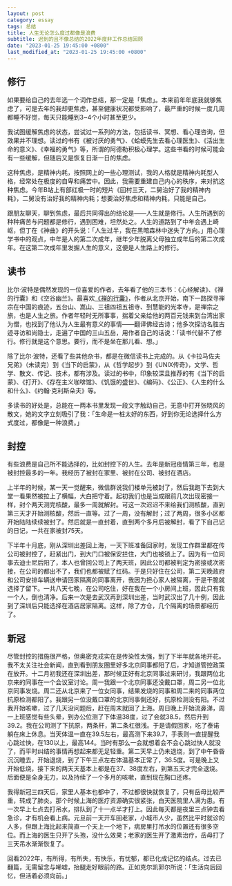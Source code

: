 ```yaml
---
layout: post
category: essay
tags: 总结
title: 人生无论怎么度过都像是浪费
subtitle: 迟到的且不像总结的2022年度非工作总结回顾
date: "2023-01-25 19:45:00 +0800"
last_modified_at: "2023-01-25 19:45:00 +0800"
---
```


## 修行

如果要给自己的去年选一个词作总结，那一定是「焦虑」。本来前年年底我就够焦虑了，可是去年的我却更焦虑，甚至健康状况都受影响了，最严重的时候一度几周都睡不好觉，每天只能睡到3~4个小时甚至更少。

我试图缓解焦虑的状态，尝试过一系列的方法，包括读书、冥想、看心理咨询，但效果并不理想。读过的书有《被讨厌的勇气》、《蛤蟆先生去看心理医生》、《活出生命的意义》、《幸福的勇气》等，所谓的阿德勒积极心理学。这些书看的时候可能会有一些缓解，但随后又是恢复日渐一日的焦虑。

这种焦虑，是精神内耗，按照网上的一些心理测试，我的人格就是精神内耗型人格，经常处在极度的自卑和痛苦中。因此，我需要重建自己内心的秩序，来对抗这种焦虑。今年B站上有部红极一时的短片《回村三天，二舅治好了我的精神内耗》，二舅没有治好我的精神内耗；想要治好焦虑和精神内耗，只能是自己。

跟朋友聊天，聊到焦虑，最后共同得出的结论是——人生就是修行。人生所遇到的种种痛苦与问题都是修行，遇到困难，坦然处之。人生的道路到了中年会遇上崎岖，但丁在《神曲》的开头说：「人生过半，我在黑暗森林中迷失了方向。」用心理学书中的观点，中年是人的第二次成年，继年少年脱离父母独立成年后的第二次成年。在这第二次成年里发掘人生的意义，这便是人生路上的修行。

## 读书

比尔·波特是偶然发现的一位喜爱的作者，去年看了他的三本书：《心经解读》、《禅的行囊》和《空谷幽兰》。最喜欢[《禅的行囊》](/articles/zen-baggage)，作者从北京开始，南下一路探寻禅宗在中国的痕迹，五台山、嵩山、三祖四祖五祖寺、到慧能的光孝寺，是禅宗之旅，也是人生之旅。作者年轻时无所事事，揣着父亲给他的两百元钱来到台湾出家为僧，也找到了他认为人生最有意义的事情——翻译佛经古诗；他多次探访名胜古迹寻访和尚隐士，走遍了中国的三山五岳，用作者自己的话说：「读书代替不了修行。修行就是这个意思。要行，而不是坐在那儿看、想。」

除了比尔·波特，还看了些其他杂书，都是在微信读书上完成的。从《卡拉马佐夫兄弟》（未读完）到《当下的启蒙》，从《哲学起步》到《UNIX传奇》，文学、哲学、散文、传记、技术，都有涉及。读过的书中，印象较深且推荐的有《当下的启蒙》、《打开》、《存在主义咖啡馆》、《饥饿的盛世》、《编码》、《公正》、《人生的什么和什么》、《约翰·克利斯朵夫》等。

多读书的好处是，总能在一两本书里发现一段文字触动自己，无意中打开张晓风的散文，她的文字立刻吸引了我：「生命是一桩太好的东西，好到你无论选择什么方式度过，都像是一种浪费。」

## 封控

有些浪费是自己所不能选择的，比如封控下的人生。去年是新冠疫情第三年，也是被封控最多的一年。我经历了被封在家里、被封在公司、被封在酒店。

上半年的时候，某一天一觉醒来，微信群说我们楼单元被封了，然后我跑下去到大堂一看果然被拉上了横幅，大白把守着。起初我们也是当成跟前几次出现密接一样，封个两天测完核酸，最多一周就解封。可这一次迟迟不来给我们测核酸，直到第三天才开始测核酸，然后一直等。过了一周，没有解封；过了两周，很多小区都开始陆陆续续被封了。然后就是一直封着，直到两个多月后被解封，看了下自己记的日记，一共在家被封75天。

下半年十月底，刚从深圳出差回上海，一天下班准备回家时，发现工作群里都在传公司被封控了，赶紧出门，到大门口被保安拦住，大门也被锁上了。因为有一位同事去迪士尼后阳了，本人也曾回公司上了两天班，因此公司都被判定为密接或次密接，在公司的都出不了，我们也都被赋了红码。于是只好住在公司，第二天晚政府和公司安排车辆送申请回家隔离的同事离开，我因为担心家人被隔离，于是干脆就选择了留下。一共八天七晚，在公司吃住，好在我在一个小房间上班，因此只有我一个人，倒也清净。后来一次是去武汉再到深圳出差，当时武汉出了几十例，因此到了深圳后只能选择在酒店居家隔离。这样，除了方仓，几个隔离的场景都经历了。

## 新冠

尽管封控的措施很严格，但奥密克戎实在是传染性太强，到了下半年就各地开花。我不太关注社会新闻，直到看到朋友圈里好多北京同事都阳了后，才知道管控政策在放开。十二月初我还在深圳出差，那时候正好有北京同事过来研讨，我跟两位北京来的同事在一个会议室讨论。周一我跟一个北京同事还没戴口罩，周二另一位北京同事发烧。周二还从北京来了一位女同事，结果发烧的同事和周二来的同事两位抗原检测都阳了。我跟另一位没戴口罩的北京同事倒还好，抗原检测没有阳。不过我开始咳嗽，过了几天没问题后，赶在周末就回了上海。周日晚上开始流鼻涕，周一上班感觉有些头晕，到办公位测了下体温38度，过了会就38.5，然后升到39.2。我在公司测了下抗原，两条杆，第二条杠很浅。于是请假回家，吃了泰诺躺在床上休息。当天体温一直在39.5左右，最高测下来39.7，手表则一直提醒我心跳过快，在130以上，最高144。当时有那么一会就想着会不会心跳过快人就没了，而平时纠结的事情再想起来都无足轻重。第二天早上仍未退烧，到了中午昏昏沉沉睡去，开始退烧，到了下午三点左右体温基本正常了，36.5度。可是晚上又开始低烧，接下来的两天天基本上都是在37、38度左右，到第五天才完全退烧。后面便是全身无力，以及持续了一个多月的咳嗽，直到现在胸口还疼。

我得新冠三四天后，家里人基本也都中了，不过都很快就恢复了，只有岳母比较严重，转成了肺炎。那个时候上海的医疗资源确实很紧张，白天医院里人满为患。有一次早上七点去打吊水，排队到了十一点半才打上。因此每天都是夜里三点钟去看急诊，才有机会看上病。元旦前一天开车回老家，小城市人少，虽然比平时就诊的人多，但跟上海比起来简直一个天上一个地下，病房里打吊水的位置还有很多空位。而上海的医生只开了头孢，没什么效果；老家的医生开了激素治疗，岳母打了三天吊水渐渐恢复了。

回看2022年，有所得，有所失，有快乐，有忧郁，都已化成记忆的结点。过去已翻篇，无需留念与唏嘘，抬腿走好眼前的路。正如克尔凯郭尔所说：「生活向后回忆，但活着必须向前。」
